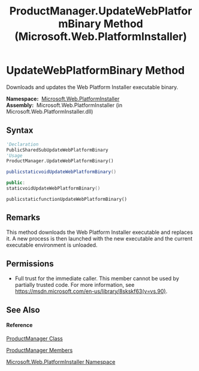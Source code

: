 ﻿---
title: ProductManager.UpdateWebPlatformBinary Method  (Microsoft.Web.PlatformInstaller)
TOCTitle: UpdateWebPlatformBinary Method
ms:assetid: M:Microsoft.Web.PlatformInstaller.ProductManager.UpdateWebPlatformBinary
ms:mtpsurl: https://msdn.microsoft.com/en-us/library/microsoft.web.platforminstaller.productmanager.updatewebplatformbinary(v=VS.90)
ms:contentKeyID: 22049660
ms.date: 05/02/2012
mtps_version: v=VS.90
f1_keywords:
- Microsoft.Web.PlatformInstaller.ProductManager.UpdateWebPlatformBinary
dev_langs:
- CSharp
- JScript
- VB
- c++
api_location:
- Microsoft.Web.PlatformInstaller.dll
api_name:
- Microsoft.Web.PlatformInstaller.ProductManager.UpdateWebPlatformBinary
api_type:
- Managed
topic_type:
- apiref
- kbSyntax
product_family_name: VS
ROBOTS: INDEX,FOLLOW
---

# UpdateWebPlatformBinary Method

Downloads and updates the Web Platform Installer executable binary.

**Namespace:**  [Microsoft.Web.PlatformInstaller](microsoft-web-platforminstaller-namespace.md)  
**Assembly:**  Microsoft.Web.PlatformInstaller (in Microsoft.Web.PlatformInstaller.dll)

## Syntax

``` vb
'Declaration
PublicSharedSubUpdateWebPlatformBinary
'Usage
ProductManager.UpdateWebPlatformBinary()
```

``` csharp
publicstaticvoidUpdateWebPlatformBinary()
```

``` c++
public:
staticvoidUpdateWebPlatformBinary()
```

``` jscript
publicstaticfunctionUpdateWebPlatformBinary()
```

## Remarks

This method downloads the Web Platform Installer executable and replaces it. A new process is then launched with the new executable and the current executable environment is unloaded.

## Permissions

  - Full trust for the immediate caller. This member cannot be used by partially trusted code. For more information, see <https://msdn.microsoft.com/en-us/library/8skskf63(v=vs.90)>.

## See Also

#### Reference

[ProductManager Class](productmanager-class-microsoft-web-platforminstaller.md)

[ProductManager Members](productmanager-members-microsoft-web-platforminstaller.md)

[Microsoft.Web.PlatformInstaller Namespace](microsoft-web-platforminstaller-namespace.md)

